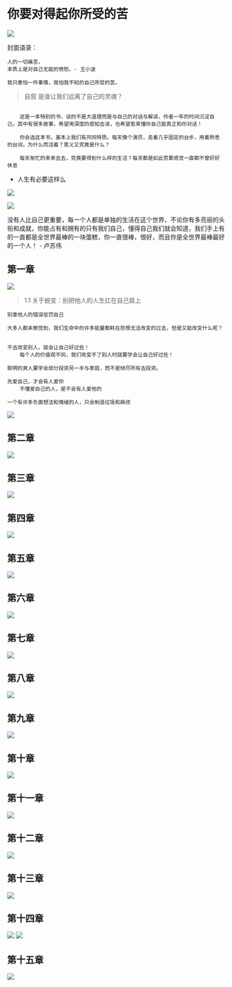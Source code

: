 # 你要对得起你所受的苦


![](assets/030/06/01/01-1605448091858.png)

封面语录：

```
人的一切痛苦，
本质上是对自己无能的愤怒。- 王小波

我只害怕一件事情，我怕我不知的自己所受的苦。
```

> 自叙 是谁让我们远离了自己的灵魂？


```

    这是一本特别的书，谈的不是大道理而是与自己的对话与解读，作者一年的时间沉淀自己。其中有很多故事，希望用深度的感知去读，也希望愈来懂你自己能真正和你对话！

    你会选这本书，基本上我们有共同特质。每天像个演员，走着几乎固定的台步，用着熟悉的台词，为什么而活着？意义又究竟是什么？

    每天匆忙的来来去去，究竟要得到什么样的生活？每天都是如此劳累感觉一直都不曾好好休息
```

* 人生有必要这样么

![](assets/030/06/01/01-1605449513466.png)

![](assets/030/06/01/01-1605449615005.png)

没有人比自己更重要，每一个人都是单独的生活在这个世界，不论你有多亮丽的头衔和成就，你能占有和拥有的只有我们自己，懂得自己我们就会知道，我们手上有的一直都是全世界最棒的一块蛋糕，你一直很棒，很好，而且你是全世界最棒最好的一个人！  -  卢苏伟


## 第一章

![](assets/030/06/01/01-1605448799777.png)

> 1.1 关于蜕变：别把他人的人生扛在自己肩上

```
别拿他人的错误惩罚自己

大多人都未察觉到，我们生命中的许多能量都耗在怨恨无法改变的过去，但是又能改变什么呢？


不去改变别人，就会让自己好过些！
    每个人的价值观不同，我们改变不了别人时就要学会让自己好过些！

聪明的男人要学会部分投资另一半与家庭，而不是倾尽所有去投资。

先爱自己，才会有人爱你
    不懂爱自己的人，是不会有人爱他的

一个有许多负面想法和情绪的人，只会制造垃圾和麻烦
```

![](assets/030/06/01/01-1605451140526.png)


## 第二章

![](assets/030/06/01/01-1605448875916.png)

## 第三章

![](assets/030/06/01/01-1605448888706.png)


## 第四章


![](assets/030/06/01/01-1605448898879.png)


## 第五章


![](assets/030/06/01/01-1605448941527.png)


## 第六章


![](assets/030/06/01/01-1605449038117.png)



## 第七章


![](assets/030/06/01/01-1605449044660.png)



## 第八章

![](assets/030/06/01/01-1605449050227.png)



## 第九章


![](assets/030/06/01/01-1605449056661.png)


## 第十章


![](assets/030/06/01/01-1605449064475.png)


## 第十一章

![](assets/030/06/01/01-1605449070247.png)




## 第十二章


![](assets/030/06/01/01-1605449076156.png)


## 第十三章

![](assets/030/06/01/01-1605449081556.png)



## 第十四章

![](assets/030/06/01/01-1605449086475.png)
![](assets/030/06/01/01-1605449094866.png)



## 第十五章

![](assets/030/06/01/01-1605449100846.png)